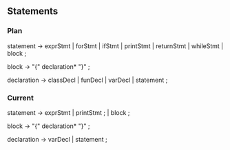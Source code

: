## Statements

### Plan
statement      → exprStmt
               | forStmt
               | ifStmt
               | printStmt
               | returnStmt
               | whileStmt
               | block ;

block          → "{" declaration* "}" ;

declaration    → classDecl
               | funDecl
               | varDecl
               | statement ;

### Current
statement      → exprStmt
               | printStmt ;
               | block ;

block          → "{" declaration* "}" ;

declaration    → varDecl
               | statement ;


